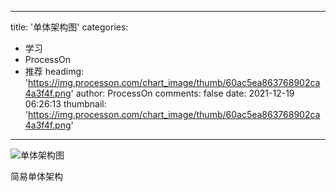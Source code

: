 
---
title: '单体架构图'
categories: 
 - 学习
 - ProcessOn
 - 推荐
headimg: 'https://img.processon.com/chart_image/thumb/60ac5ea863768902ca4a3f4f.png'
author: ProcessOn
comments: false
date: 2021-12-19 06:26:13
thumbnail: 'https://img.processon.com/chart_image/thumb/60ac5ea863768902ca4a3f4f.png'
---

<div>   
<img class="thumb" alt="单体架构图" src="https://img.processon.com/chart_image/thumb/60ac5ea863768902ca4a3f4f.png" referrerpolicy="no-referrer">
<p>简易单体架构</p>  
</div>
            